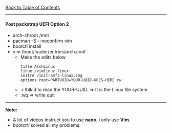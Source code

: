 [Back to Table of Contents](../README.md)
***

#### Post packstrap UEFI Option __2__
* arch-chroot /mnt
* pacman -S --noconfirm vim
* bootctl install
* vim /boot/loader/entries/arch.conf
  * Make the edits below
    ```
    title ArchLinux
    linux /vimlinuz-linux
    initrd /initramfs-linux.img
    options root=PARTUUID=YOUR-UUID-GOES-HERE rw
    ```
  * :r !blkid to read the YOUR-UUID.  => It is the Linux file system
  * :wq => write quit

---
__Note:__ 
* A lot of videos instruct you to use **nano**.  I only use **Vim**.
* *bootctrl* solved all my problems.
